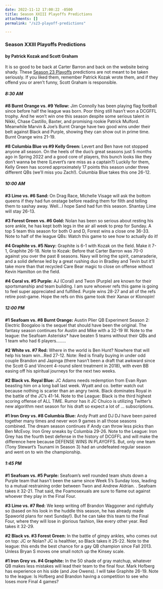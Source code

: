 ```yaml
---
date: 2022-11-12 17:00:22 -0500
title: Season XXIII Playoffs Predictions
attachments: []
permalink: "/s23-playoff-predictions"

---
```

### Season XXIII Playoffs Predictions

#### by Patrick Kozak and Scott Graham

It is so good to be back at Carter Barron and back on the website being shady. These [Season 23 Playoffs](https://dcgffl.org/season-23-playoffs/) predictions are not meant to be taken seriously. If you liked them, remember Patrick Kozak wrote them, and if they offend you or aren’t funny, Scott Graham is responsible.

##### 8:30 AM

**#8 Burnt Orange vs. #9 Yellow:** Jim Connolly has been playing flag football since before half the league was born. Poor thing still hasn’t won a DCGFFL trophy. And he won’t win one this season despite some serious talent in Nikki, Chase Castillo, Baxter, and promising rookie Patrick Mulford. Meanwhile Marvin & Joe’s Burnt Orange have two good wins under their belt against Black and Purple, showing they can show out in prime time. Burnt Orange wins 21-19.

**#8 Columbia Blue vs #9 Kelly Green:** Levert and Ben have not stopped anyone all season. On the heels of the duo’s great seasons just 5 months ago in Spring 2022 and a good core of players, this bunch looks like they don’t wanna be there (Levert’s rare miss as a captain?) Luckily for them, Kelly Green has scored approximately 17 points this season under three different QBs (we’ll miss you Zach!). Columbia Blue takes this one 26-12.

##### 10:00 AM

**#3 Lime vs. #6 Sand:** On Drag Race, Michelle Visage will ask the bottom queens if they had fun onstage before reading them for filth and telling them to sashay away. Well…I hope Sand had fun this season. Shantay Lime will stay 26-13.

**#3 Forest Green vs. #6 Gold:** Nolan has been so serious about resting his sore ankle, he has kept both legs in the air all week to prep for Sunday. A top 5 team this season for both O and D, Forest wins a close one 36-33. Note to half of the league QBs: Watch this game to see how to actually do it!

**#4 Graphite vs. #5 Navy:** Graphite is 6-1 with Kozak on the field. Make it 7-1, Graphite 26-18. Note to Kozak: Before that Carter Barron was 70-0 against you over the past 8 seasons. Navy will bring the spirit, camaraderie, and a solid defense led by a great rushing duo in Bradley and Tevin but it’ll take more than that recycled Care Bear magic to close on offense without Kevin Hamilton on the field.

**#4 Coral vs. #5 Purple:** AJ (Coral) and Twon (Purple) are known for their sportsmanship and team building. I am sure whoever refs this game is going to feel super appreciated and fulfilled. Purple wins 28-27 and all of the refs retire post-game. Hope the refs on this game took their Xanax or Klonopin!

##### 12:00 PM

**#1 Seafoam vs. #8 Burnt Orange:** Austin Plier QB Experiment Season 2: Electric Boogaloo is the sequel that should have been the original. The fantasy season continues for Austin and Mike with a 32-19 W. Note to the league: the Seafoam Asterisks* have beaten 5 teams without their QBs and 1 team who had 6 players……..

**#2 White vs. #7 Red:** Where in the world is Ben Hunt? Nowhere that will help his team win…Red 27-12. Note: Red is finally buying in under odd couple Brandon and Japinga (there hasn’t been a draft that awkward since the Scott G and Vincent 4-round silent treatment in 2018), with even BB easing off his spiritual journeys for the next two weeks.

**#2 Black vs. Royal Blue:** JC Adams needs redemption from Evan Ryan beasting him on a long ball last week. Wyatt and co. better watch out because nothing is scarier than an angry twink. Black dominates Royal in the battle of the JC’s 41-14. Note to the League: Black is the third highest scoring offense of ALL TIME. Rumor has it JC Chuico is utilizing Twitter’s new algorithm next season for his draft so expect a lot of … subscriptions.

**#1 Iron Grey vs. #8 Columbia Blue:** Andy Pratt and DJ DJ have been paired together many times and never won 9 games in all those seasons combined. The dream season continues if Andy can throw less picks than Ben McEvoy. Iron Grey sneaks by Columbia 29-26. Note to the League: Iron Grey has the fourth best defense in the history of DCGFFL and will make the difference here because DEFENSE WINS IN PLAYOFFS. But, only one team (Tony Stewart’s Tsunami in Season 3) had an undefeated regular season and went on to win the championship.

##### 1:45 PM

**#1 Seafoam vs. #5 Purple:** Seafoam’s well rounded team shuts down a Purple team that hasn’t been the same since Week 5’s Sunday loss, leading to a mutual restraining order between Twon and Andrew Aldrian. . Seafoam takes it 32-21. That said, the Foamosexuals are sure to flame out against whoever they play in the Final Four.

**#3 Lime vs. #7 Red:** We keep writing off Brandon Waggoner and rightfully so (based on his look in the huddle this season, he has already made Spaworld plans for next Sunday!). But he can take this team to the Final Four, where they will lose in glorious fashion, like every other year. Red takes it 32-29.

**#2 Black vs. #3 Forest Green:** In the battle of gimpy ankles, who comes out on top: JC or Nolan? JC is healthier, so Black takes it 25-22. Note to the league: this ends the best chance for a gay QB champion since Fall 2013. Unless Bryan S moves one small notch up the Kinsey scale.

**#1 Iron Grey vs. #4 Graphite:** In the 50 shade of gray matchup, whatever QB makes less mistakes will lead their team to the final four. Mark Hofberg has experience on his side (and Joe Owens). I will take Graphite 26-19. Note to the league: Is Hofberg and Brandon having a competition to see who loses more Final 4 games?